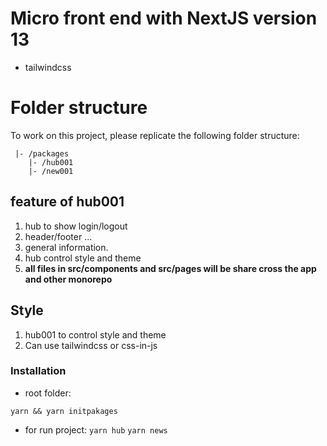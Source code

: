 # Micro front end with NextJS version 13

- tailwindcss

# Folder structure

To work on this project, please replicate the following folder structure:

```
 |- /packages
    |- /hub001
    |- /new001
```

## feature of hub001

1. hub to show login/logout
2. header/footer ...
3. general information.
4. hub control style and theme
5. **all files in src/components and src/pages will be share cross the app and other monorepo**

## Style

1. hub001 to control style and theme
2. Can use tailwindcss or css-in-js

### Installation

- root folder:

`yarn && yarn initpakages`

- for run project:
  `yarn hub`
  `yarn news`
